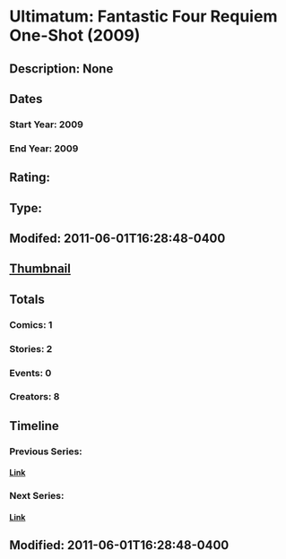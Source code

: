# Ultimatum: Fantastic Four Requiem One-Shot (2009)
## Description: None
## Dates
### Start Year: 2009
### End Year: 2009
## Rating: 
## Type: 
## Modifed: 2011-06-01T16:28:48-0400
## [Thumbnail](http://i.annihil.us/u/prod/marvel/i/mg/6/40/4bb416a1e6973.jpg)
## Totals
### Comics: 1
### Stories: 2
### Events: 0
### Creators: 8
## Timeline
### Previous Series: 
#### [Link]()
### Next Series: 
#### [Link]()
## Modified: 2011-06-01T16:28:48-0400